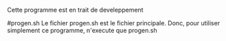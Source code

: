 Cette programme est en trait de develeppement

#progen.sh
Le fichier progen.sh est le fichier principale.
Donc, pour utiliser simplement ce programme, n'execute que progen.sh
